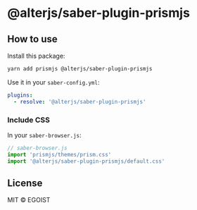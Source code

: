 # @alterjs/saber-plugin-prismjs

## How to use

Install this package:

```bash
yarn add prismjs @alterjs/saber-plugin-prismjs
```

Use it in your `saber-config.yml`:

```yaml
plugins:
  - resolve: '@alterjs/saber-plugin-prismjs'
```

### Include CSS

In your `saber-browser.js`:

```js
// saber-browser.js
import 'prismjs/themes/prism.css'
import '@alterjs/saber-plugin-prismjs/default.css'
```

## License

MIT &copy; EGOIST
